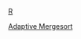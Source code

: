 

[R](https://en.wikipedia.org/wiki/Timsort)

 [Adaptive Mergesort](http://www.drmaciver.com/2010/01/understanding-timsort-1adaptive-mergesort/)
 
 
